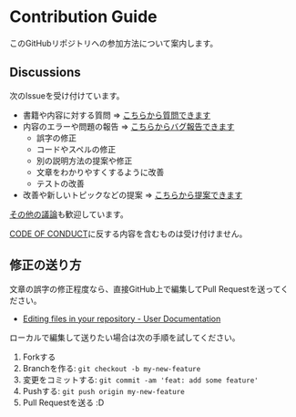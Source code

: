 # Contribution Guide

このGitHubリポジトリへの参加方法について案内します。

## Discussions

次のIssueを受け付けています。

- 書籍や内容に対する質問 => [こちらから質問できます](https://github.com/orgs/acw2/discussions/new?categories=q-a)
- 内容のエラーや問題の報告 => [こちらからバグ報告できます](https://github.com/orgs/acw2/discussions/new?categories=bug-and-typo)
  - 誤字の修正
  - コードやスペルの修正
  - 別の説明方法の提案や修正
  - 文章をわかりやすくするように改善
  - テストの改善
- 改善や新しいトピックなどの提案 => [こちらから提案できます](https://github.com/orgs/acw2/discussions/new?category=ideas)

[その他の議論](https://github.com/orgs/acw2/discussions/new?category=general)も歓迎しています。

[CODE OF CONDUCT](./.github/CODE_OF_CONDUCT.md)に反する内容を含むものは受け付けません。

## 修正の送り方

文章の誤字の修正程度なら、直接GitHub上で編集してPull Requestを送ってください。

- [Editing files in your repository - User Documentation](https://help.github.com/articles/editing-files-in-your-repository/ "Editing files in your repository - User Documentation")

ローカルで編集して送りたい場合は次の手順を試してください。

1. Forkする
2. Branchを作る: `git checkout -b my-new-feature`
3. 変更をコミットする: `git commit -am 'feat: add some feature'`
4. Pushする: `git push origin my-new-feature`
5. Pull Requestを送る :D

